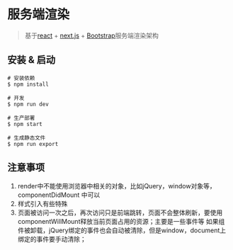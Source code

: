 # 服务端渲染
> 基于[react](https://facebook.github.io/react/) + [next.js](https://github.com/zeit/next.js) + [Bootstrap](http://getbootstrap.com/)服务端渲染架构

## 安装 & 启动

```
# 安装依赖
$ npm install

# 开发
$ npm run dev

# 生产部署
$ npm start

# 生成静态文件
$ npm run export
```

## 注意事项

1. render中不能使用浏览器中相关的对象，比如jQuery，window对象等，componentDidMount 中可以
1. 样式引入有些特殊
1. 页面被访问一次之后，再次访问只是前端跳转，页面不会整体刷新，要使用componentWillMount释放当前页面占用的资源；主要是一些事件等
    如果组件被卸载，jQuery绑定的事件也会自动被清除，但是window，document上绑定的事件要手动清除；